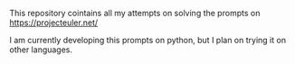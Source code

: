 This repository cointains all my attempts on solving the prompts on https://projecteuler.net/

I am currently developing this prompts on python, but I plan on trying it on other languages.